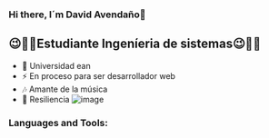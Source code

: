 ### Hi there, I´m David Avendaño👋

## 😉👨‍💻Estudiante Ingeníeria de sistemas😉👨‍💻
- 🌱 Universidad ean
- ⚡ En proceso para ser desarrollador web
- 🎶 Amante de la música
- 💪 Resiliencia
![image](https://user-images.githubusercontent.com/114430863/192404840-aa83b424-1212-4221-8f39-06f64feb92e3.png)
### Languages and Tools:


